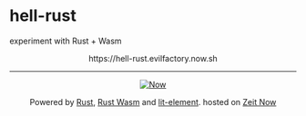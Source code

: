 # hell-rust

experiment with Rust + Wasm

<p align="center">
  https://hell-rust.evilfactory.now.sh
</p>

---

<div align="center">

  [![Now](https://assets.zeit.co/image/upload/front/assets/design/black-now-triangle.png)](https://zeit.co/now/)
 
  Powered by [Rust](https://rust-lang.org), [Rust Wasm](https://rustwasm.github.io/) and [lit-element](https://lit-element.polymer-project.org/).
  hosted on [Zeit Now](https://zeit.co/now)

</div>
